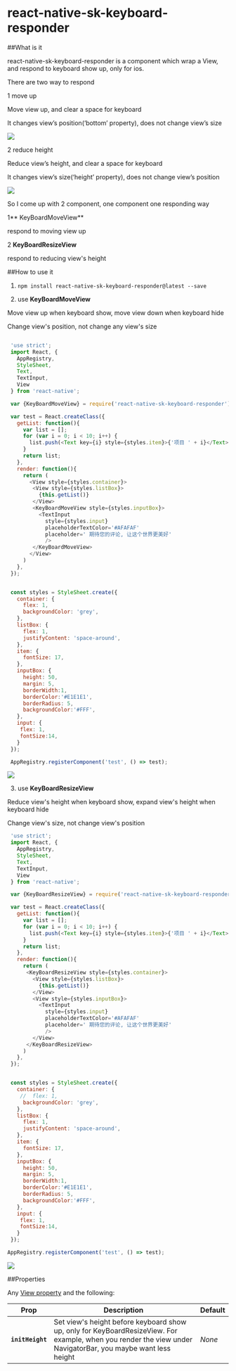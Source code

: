 # react-native-sk-keyboard-responder

##What is it

react-native-sk-keyboard-responder is a component which wrap a View, and respond to keyboard show up, only for ios.

There are two way to respond

1 move up

Move view up, and clear a space for keyboard

It changes view’s position(‘bottom’ property), does not change view’s size

![](https://raw.githubusercontent.com/shigebeyond/react-native-sk-keyboard-responder/master/apply-move-up.gif)

2 reduce height

Reduce view’s height, and clear a space for keyboard

It changes view’s size(‘height’ property), does not change view’s position

![](https://raw.githubusercontent.com/shigebeyond/react-native-sk-keyboard-responder/master/apply-reduce-height.gif)

So I come up with 2 component, one component one responding way

1** KeyBoardMoveView**

respond to moving view up

2 **KeyBoardResizeView**

respond to reducing view's height

##How to use it

1. `npm install react-native-sk-keyboard-responder@latest --save`

2. use **KeyBoardMoveView**

Move view up when keyboard show, move view down when keyboard hide

Change view's position, not change any view's size

```javascript

 'use strict';
 import React, {
   AppRegistry,
   StyleSheet,
   Text,
   TextInput,
   View
 } from 'react-native';

 var {KeyBoardMoveView} = require('react-native-sk-keyboard-responder');

 var test = React.createClass({
   getList: function(){
     var list = [];
     for (var i = 0; i < 10; i++) {
       list.push(<Text key={i} style={styles.item}>{'项目 ' + i}</Text>)
     }
     return list;
   },
   render: function(){
     return (
       <View style={styles.container}>
        <View style={styles.listBox}>
          {this.getList()}
        </View>
        <KeyBoardMoveView style={styles.inputBox}>
          <TextInput
            style={styles.input}
            placeholderTextColor='#AFAFAF'
            placeholder=' 期待您的评论, 让这个世界更美好'
            />
        </KeyBoardMoveView>
       </View>
     )
   },
 });


 const styles = StyleSheet.create({
   container: {
     flex: 1,
     backgroundColor: 'grey',
   },
   listBox: {
     flex: 1,
     justifyContent: 'space-around',
   },
   item: {
     fontSize: 17,
   },
   inputBox: {
     height: 50,
     margin: 5,
     borderWidth:1,
     borderColor:'#E1E1E1',
     borderRadius: 5,
     backgroundColor:'#FFF',
   },
   input: {
    flex: 1,
    fontSize:14,
   }
 });

 AppRegistry.registerComponent('test', () => test);

```
![](https://raw.githubusercontent.com/shigebeyond/react-native-sk-keyboard-responder/master/demo-move-up.gif)

3. use **KeyBoardResizeView**

Reduce view's height when keyboard show, expand view's height when keyboard hide

Change view's size, not change view's position

```javascript
 'use strict';
 import React, {
   AppRegistry,
   StyleSheet,
   Text,
   TextInput,
   View
 } from 'react-native';

 var {KeyBoardResizeView} = require('react-native-sk-keyboard-responder');

 var test = React.createClass({
   getList: function(){
     var list = [];
     for (var i = 0; i < 10; i++) {
       list.push(<Text key={i} style={styles.item}>{'项目 ' + i}</Text>)
     }
     return list;
   },
   render: function(){
     return (
      <KeyBoardResizeView style={styles.container}>
        <View style={styles.listBox}>
          {this.getList()}
        </View>
        <View style={styles.inputBox}>
          <TextInput
            style={styles.input}
            placeholderTextColor='#AFAFAF'
            placeholder=' 期待您的评论, 让这个世界更美好'
            />
        </View>
      </KeyBoardResizeView>
     )
   },
 });


 const styles = StyleSheet.create({
   container: {
    //  flex: 1,
     backgroundColor: 'grey',
   },
   listBox: {
     flex: 1,
     justifyContent: 'space-around',
   },
   item: {
     fontSize: 17,
   },
   inputBox: {
     height: 50,
     margin: 5,
     borderWidth:1,
     borderColor:'#E1E1E1',
     borderRadius: 5,
     backgroundColor:'#FFF',
   },
   input: {
    flex: 1,
    fontSize:14,
   }
 });

AppRegistry.registerComponent('test', () => test);

```
![](https://raw.githubusercontent.com/shigebeyond/react-native-sk-keyboard-responder/master/demo-reduce-height.gif)

##Properties

Any [View property](http://facebook.github.io/react-native/docs/view.html) and the following:

| Prop | Description | Default |
|---|---|---|
|**`initHeight`**|Set view's height before keyboard show up, only for KeyBoardResizeView. For example, when you render the view under NavigatorBar, you maybe want less height |*None*|
